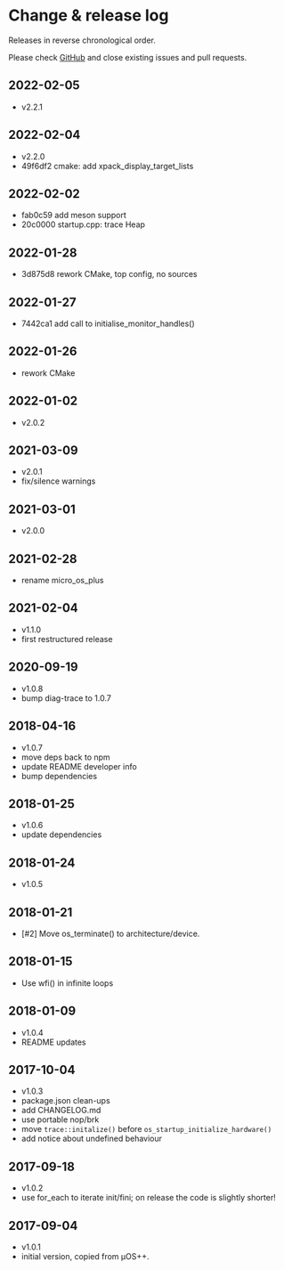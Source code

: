 # Change & release log

Releases in reverse chronological order.

Please check
[GitHub](https://github.com/micro-os-plus/startup-xpack/issues/)
and close existing issues and pull requests.

## 2022-02-05

- v2.2.1

## 2022-02-04

- v2.2.0
- 49f6df2 cmake: add xpack_display_target_lists

## 2022-02-02

- fab0c59 add meson support
- 20c0000 startup.cpp: trace Heap

## 2022-01-28

- 3d875d8 rework CMake, top config, no sources

## 2022-01-27

- 7442ca1 add call to initialise_monitor_handles()

## 2022-01-26

- rework CMake

## 2022-01-02

- v2.0.2

## 2021-03-09

- v2.0.1
- fix/silence warnings

## 2021-03-01

- v2.0.0

## 2021-02-28

- rename micro_os_plus

## 2021-02-04

- v1.1.0
- first restructured release

## 2020-09-19

- v1.0.8
- bump diag-trace to 1.0.7

## 2018-04-16

- v1.0.7
- move deps back to npm
- update README developer info
- bump dependencies

## 2018-01-25

- v1.0.6
- update dependencies

## 2018-01-24

- v1.0.5

## 2018-01-21

- [#2] Move os_terminate() to architecture/device.

## 2018-01-15

- Use wfi() in infinite loops

## 2018-01-09

- v1.0.4
- README updates

## 2017-10-04

- v1.0.3
- package.json clean-ups
- add CHANGELOG.md
- use portable nop/brk
- move `trace::initalize()` before `os_startup_initialize_hardware()`
- add notice about undefined behaviour

## 2017-09-18

- v1.0.2
- use for_each to iterate init/fini; on release the code is slightly shorter!

## 2017-09-04

- v1.0.1
- initial version, copied from µOS++.

